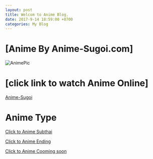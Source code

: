 ```yaml
---
layout: post
title: Welcom to Anime Blog.
date: 2017-9-14 18:59:00 +0700
categories: My Blog
---
```



# [Anime By Anime-Sugoi.com]
![AnimePic](https://imgur.com/Dslak2a.jpg)

# [click link to watch Anime Online]
[Anime-Sugoi](http://www.anime-sugoi.com/)

# Anime Type

[Click to Anime Subthai](http://www.anime-sugoi.com/catalog/15/%E0%B8%8B%E0%B8%B1%E0%B8%9A%E0%B9%84%E0%B8%97%E0%B8%A2.html)

[Click to Anime Ending](http://www.anime-sugoi.com/catalog/21/%E0%B8%88%E0%B8%9A%E0%B9%81%E0%B8%A5%E0%B9%89%E0%B8%A7.html)

[Click to Anime Cooming soon](http://www.anime-sugoi.com/catalog/23/%E0%B8%81%E0%B8%B3%E0%B8%A5%E0%B8%B1%E0%B8%87%E0%B8%A1%E0%B8%B2-(%E0%B8%81%E0%B8%B2%E0%B8%A3%E0%B9%8C%E0%B8%95%E0%B8%B9%E0%B8%99%E0%B9%83%E0%B8%AB%E0%B8%A1%E0%B9%88).html)

